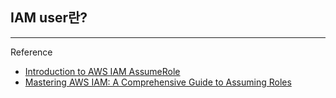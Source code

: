 ## IAM user란?



***
Reference
* [Introduction to AWS IAM AssumeRole](https://aws.plainenglish.io/introduction-to-aws-iam-assumerole-fbef3ce8e90b)
* [Mastering AWS IAM: A Comprehensive Guide to Assuming Roles](https://vipulvyas.medium.com/mastering-aws-iam-a-comprehensive-guide-to-assuming-roles-c79d8e381dc6)